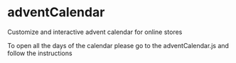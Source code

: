 # adventCalendar
Customize and interactive advent calendar for online stores

To open all the days of the calendar please go to the adventCalendar.js and follow the instructions 

